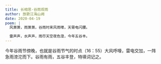 ```yaml
---
title: 长相思·谷雨观雨
author: 放歌江海山阙
date: 2020-04-19
poem: |
  风萧萧，雨萧萧，谷雨时来风雨嚎，天霄电闪腰。

  雷声声，水声声，雨尽天空夜色澄，今年五谷丰。
---
```


今年谷雨节傍晚，也就是谷雨节气的时点（16：55）大风呼嚎，雷电交加，一阵急雨滂沱而下。谷雨有雨，五谷丰登，特填词记之。
